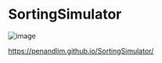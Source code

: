 # SortingSimulator

![image](https://user-images.githubusercontent.com/4276174/67154636-b074f200-f2b4-11e9-9c8f-489d08cf3d04.png)

https://penandlim.github.io/SortingSimulator/
